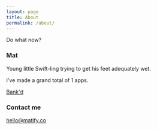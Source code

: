```yaml
---
layout: page
title: About
permalink: /about/
---
```


Do what now?

### Mat

Young little Swift-ling trying to get his feet adequately wet.

I've made a grand total of 1 apps.

[Bank'd](https://github.com/mathasonet/bankd)

### Contact me

[hello@matify.co](mailto:hello@matify.co)
